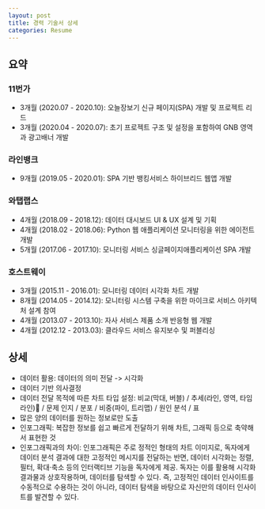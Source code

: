 ```yaml
---
layout: post
title: 경력 기술서 상세
categories: Resume
---
```


## 요약

### 11번가

- 3개월 (2020.07 - 2020.10): 오늘장보기 신규 페이지(SPA) 개발 및 프로젝트 리드
- 3개월 (2020.04 - 2020.07): 초기 프로젝트 구조 및 설정을 포함하여 GNB 영역과 광고배너 개발

### 라인뱅크

- 9개월 (2019.05 - 2020.01): SPA 기반 뱅킹서비스 하이브리드 웹앱 개발

### 와탭랩스

- 4개월 (2018.09 - 2018.12): 데이터 대시보드 UI & UX 설계 및 기획
- 4개월 (2018.02 - 2018.06): Python 웹 애플리케이션 모니터링을 위한 에이전트 개발
- 5개월 (2017.06 - 2017.10): 모니터링 서비스 싱글페이지애플리케이션 SPA 개발

### 호스트웨이

- 3개월 (2015.11 - 2016.01): 모니터링 데이터 시각화 차트 개발
- 8개월 (2014.05 - 2014.12): 모니터링 시스템 구축을 위한 마이크로 서비스 아키텍처 설계 참여
- 4개월 (2013.07 - 2013.10): 자사 서비스 제품 소개 반응형 웹 개발
- 4개월 (2012.12 - 2013.03): 클라우드 서비스 유지보수 및 퍼블리싱

## 상세

- 데이터 활용: 데이터의 의미 전달 -> 시각화
- 데이터 기반 의사결정
- 데이터 전달 목적에 따른 차트 타입 설정: 비교(막대, 버블) / 추세(라인, 영역, 타임라인) / 문제 인지 / 분포 / 비중(파이, 트리맵) / 원인 분석 / 표
- 많은 양의 데이터를 원하는 정보로만 도출
- 인포그래픽: 복잡한 정보를 쉽고 빠르게 전달하기 위해 차트, 그래픽 등으로 축약해서 표현한 것
- 인포그래픽과의 차이: 인포그래픽은 주로 정적인 형태의 차트 이미지로, 독자에게 데이터 분석 결과에 대한 고정적인 메시지를 전달하는 반면, 데이터 시각화는 정렬, 필터, 확대·축소 등의 인터랙티브 기능을 독자에게 제공. 독자는 이를 활용해 시각화 결과물과 상호작용하며, 데이터를 탐색할 수 있다. 즉, 고정적인 데이터 인사이트를 수동적으로 수용하는 것이 아니라, 데이터 탐색을 바탕으로 자신만의 데이터 인사이트를 발견할 수 있다.
